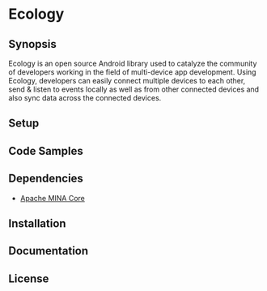 # Ecology

## Synopsis

Ecology is an open source Android library used to catalyze the community of developers working in the field of multi-device app development. Using Ecology, developers can easily connect multiple devices to each other, send & listen to events locally as well as from other connected devices and also sync data across the connected devices.

## Setup

## Code Samples

## Dependencies

- [Apache MINA Core](https://mvnrepository.com/artifact/org.apache.mina/mina-core/3.0.0-M2)

## Installation

## Documentation

## License
